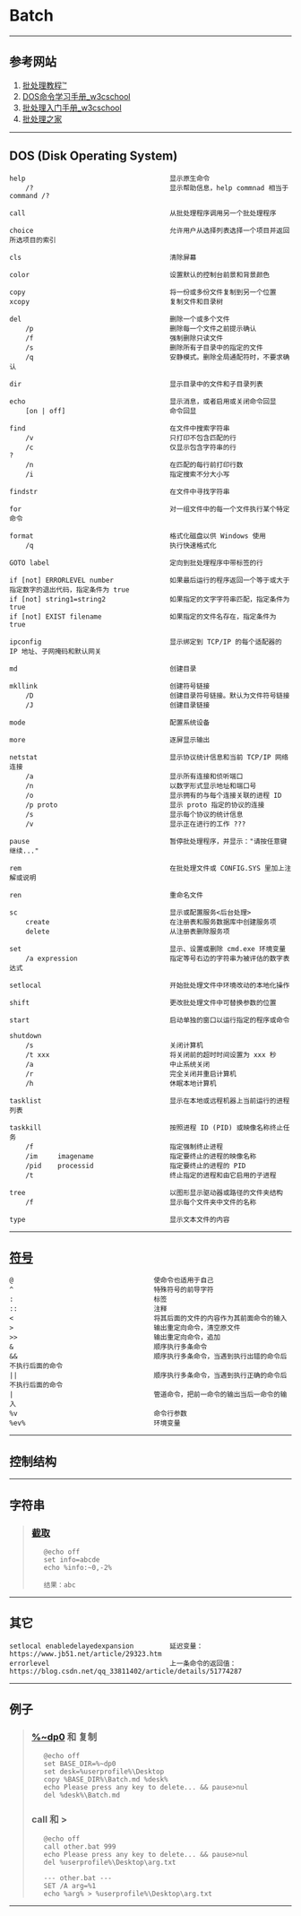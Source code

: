 # Batch
---
## 参考网站
1. [批处理教程™](https://www.yiibai.com/batch_script)
2. [DOS命令学习手册_w3cschool](https://www.w3cschool.cn/dosmlxxsc1/)
3. [批处理入门手册_w3cschool](https://www.w3cschool.cn/pclrmsc/)
4. [批处理之家](http://www.bathome.net/)
---
## DOS (Disk Operating System)
```
help                                    显示原生命令
    /?                                  显示帮助信息，help commnad 相当于 command /?

call                                    从批处理程序调用另一个批处理程序

choice                                  允许用户从选择列表选择一个项目并返回所选项目的索引

cls                                     清除屏幕

color                                   设置默认的控制台前景和背景颜色

copy                                    将一份或多份文件复制到另一个位置
xcopy                                   复制文件和目录树

del                                     删除一个或多个文件
    /p                                  删除每一个文件之前提示确认
    /f                                  强制删除只读文件
    /s                                  删除所有子目录中的指定的文件
    /q                                  安静模式。删除全局通配符时，不要求确认

dir                                     显示目录中的文件和子目录列表

echo                                    显示消息，或者启用或关闭命令回显
    [on | off]                          命令回显

find                                    在文件中搜索字符串
    /v                                  只打印不包含匹配的行
    /c                                  仅显示包含字符串的行                                          ?
    /n                                  在匹配的每行前打印行数
    /i                                  指定搜索不分大小写

findstr                                 在文件中寻找字符串

for                                     对一组文件中的每一个文件执行某个特定命令

format                                  格式化磁盘以供 Windows 使用
    /q                                  执行快速格式化

GOTO label                              定向到批处理程序中带标签的行

if [not] ERRORLEVEL number              如果最后运行的程序返回一个等于或大于指定数字的退出代码，指定条件为 true
if [not] string1=string2                如果指定的文字字符串匹配，指定条件为 true
if [not] EXIST filename                 如果指定的文件名存在，指定条件为 true

ipconfig                                显示绑定到 TCP/IP 的每个适配器的 IP 地址、子网掩码和默认网关

md                                      创建目录

mkllink                                 创建符号链接
    /D                                  创建目录符号链接。默认为文件符号链接
    /J                                  创建目录链接

mode                                    配置系统设备

more                                    逐屏显示输出

netstat                                 显示协议统计信息和当前 TCP/IP 网络连接
    /a                                  显示所有连接和侦听端口
    /n                                  以数字形式显示地址和端口号
    /o                                  显示拥有的与每个连接关联的进程 ID
    /p proto                            显示 proto 指定的协议的连接
    /s                                  显示每个协议的统计信息
    /v                                  显示正在进行的工作 ???

pause                                   暂停批处理程序，并显示："请按任意键继续..."

rem                                     在批处理文件或 CONFIG.SYS 里加上注解或说明

ren                                     重命名文件

sc                                      显示或配置服务<后台处理>
    create                              在注册表和服务数据库中创建服务项                
    delete                              从注册表删除服务项                              

set                                     显示、设置或删除 cmd.exe 环境变量
    /a expression                       指定等号右边的字符串为被评估的数字表达式

setlocal                                开始批处理文件中环境改动的本地化操作

shift                                   更改批处理文件中可替换参数的位置

start                                   启动单独的窗口以运行指定的程序或命令

shutdown
    /s                                  关闭计算机
    /t xxx                              将关闭前的超时时间设置为 xxx 秒
    /a                                  中止系统关闭
    /r                                  完全关闭并重启计算机
    /h                                  休眠本地计算机

tasklist                                显示在本地或远程机器上当前运行的进程列表

taskkill                                按照进程 ID (PID) 或映像名称终止任务
    /f                                  指定强制终止进程
    /im     imagename                   指定要终止的进程的映像名称
    /pid    processid                   指定要终止的进程的 PID
    /t                                  终止指定的进程和由它启用的子进程

tree                                    以图形显示驱动器或路径的文件夹结构
    /f                                  显示每个文件夹中文件的名称

type                                    显示文本文件的内容
```
---
## [符号](https://www.cnblogs.com/liangxiaofeng/p/5028727.html)
    @                                   使命令也适用于自己
    ^                                   特殊符号的前导字符
    :                                   标签
    ::                                  注释
    <                                   将其后面的文件的内容作为其前面命令的输入
    >                                   输出重定向命令，清空原文件
    >>                                  输出重定向命令，追加
    &                                   顺序执行多条命令
    &&                                  顺序执行多条命令，当遇到执行出错的命令后不执行后面的命令
    ||                                  顺序执行多条命令，当遇到执行正确的命令后不执行后面的命令
    |                                   管道命令，把前一命令的输出当后一命令的输入
    %v                                  命令行参数
    %ev%                                环境变量
---
## 控制结构

---

## 字符串
>### [截取](https://www.jb51.net/article/52744.htm)
>```
>    @echo off
>    set info=abcde
>    echo %info:~0,-2%
>    
>    结果：abc
>```
---
## 其它
    setlocal enabledelayedexpansion         延迟变量：https://www.jb51.net/article/29323.htm
    errorlevel                              上一条命令的返回值：https://blog.csdn.net/qq_33811402/article/details/51774287
---
## 例子
>### [%~dp0](https://www.cnblogs.com/cnpirate/p/5282324.html) 和 复制
>```
>    @echo off
>    set BASE_DIR=%~dp0
>    set desk=%userprofile%\Desktop
>    copy %BASE_DIR%\Batch.md %desk%
>    echo Please press any key to delete... && pause>nul
>    del %desk%\Batch.md
>```
>### call 和 >
>```
>    @echo off
>    call other.bat 999
>    echo Please press any key to delete... && pause>nul
>    del %userprofile%\Desktop\arg.txt
>    
>    --- other.bat ---
>    SET /A arg=%1
>    echo %arg% > %userprofile%\Desktop\arg.txt
>```
---
